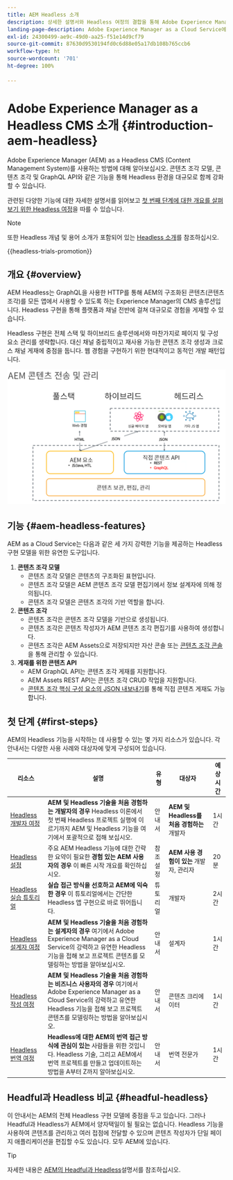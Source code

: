 ```yaml
---
title: AEM Headless 소개
description: 상세한 설명서와 Headless 여정의 결합을 통해 Adobe Experience Manager(AEM)의 Headless에 대해 알아봅니다. 콘텐츠 조각 모델, 콘텐츠 조각 및 GraphQL API와 같은 기능을 사용하여 Headless 경험을 강화하는 방법에 대해 알아봅니다.
landing-page-description: Adobe Experience Manager as a Cloud Service에서 Headless를 사용하고 관리하는 방법을 이해합니다.
exl-id: 24300499-ae9c-49d0-aa25-f51e14d9cf79
source-git-commit: 87630d9530194fd0c6d88e05a17db108b765ccb6
workflow-type: ht
source-wordcount: '701'
ht-degree: 100%

---
```



# Adobe Experience Manager as a Headless CMS 소개 {#introduction-aem-headless}

Adobe Experience Manager (AEM) as a Headless CMS (Content Management System)를 사용하는 방법에 대해 알아보십시오. 콘텐츠 조각 모델, 콘텐츠 조각 및 GraphQL API와 같은 기능을 통해 Headless 환경을 대규모로 함께 강화할 수 있습니다.

관련된 다양한 기능에 대한 자세한 설명서를 읽어보고 [첫 번째 단계에 대한 개요를 살펴보기 위한 Headless 여정](#first-steps)을 따를 수 있습니다.

>[!NOTE]
>
>또한 Headless 개념 및 용어 소개가 포함되어 있는 [Headless 소개](/help/headless/what-is-headless.md)를 참조하십시오.

{{headless-trials-promotion}}

## 개요 {#overview}

AEM Headless는 GraphQL을 사용한 HTTP를 통해 AEM의 구조화된 콘텐츠(콘텐츠 조각)를 모든 앱에서 사용할 수 있도록 하는 Experience Manager의 CMS 솔루션입니다. Headless 구현을 통해 플랫폼과 채널 전반에 걸쳐 대규모로 경험을 게재할 수 있습니다.

Headless 구현은 전체 스택 및 하이브리드 솔루션에서와 마찬가지로 페이지 및 구성 요소 관리를 생략합니다. 대신 채널 중립적이고 재사용 가능한 콘텐츠 조각 생성과 크로스 채널 게재에 중점을 둡니다. 웹 경험을 구현하기 위한 현대적이고 동적인 개발 패턴입니다.

![AEM 구현 모델](assets/aem-implementation-models.png)

## 기능 {#aem-headless-features}

AEM as a Cloud Service는 다음과 같은 세 가지 강력한 기능을 제공하는 Headless 구현 모델을 위한 유연한 도구입니다.

1. **콘텐츠 조각 모델**
   * 콘텐츠 조각 모델은 콘텐츠의 구조화된 표현입니다.
   * 콘텐츠 조각 모델은 AEM 콘텐츠 조각 모델 편집기에서 정보 설계자에 의해 정의됩니다.
   * 콘텐츠 조각 모델은 콘텐츠 조각의 기반 역할을 합니다.
1. **콘텐츠 조각**
   * 콘텐츠 조각은 콘텐츠 조각 모델을 기반으로 생성됩니다.
   * 콘텐츠 조각은 콘텐츠 작성자가 AEM 콘텐츠 조각 편집기를 사용하여 생성합니다.
   * 콘텐츠 조각은 AEM Assets으로 저장되지만 자산 콘솔 또는 [콘텐츠 조각 콘솔](/help/sites-cloud/administering/content-fragments/managing.md#content-fragments-console)을 통해 관리할 수 있습니다.
1. **게재를 위한 콘텐츠 API**
   * AEM GraphQL API는 콘텐츠 조각 게재를 지원합니다.
   * AEM Assets REST API는 콘텐츠 조각 CRUD 작업을 지원합니다.
   * [콘텐츠 조각 핵심 구성 요소의 JSON 내보내기](https://experienceleague.adobe.com/docs/experience-manager-core-components/using/components/content-fragment-component.html?lang=ko-KR)를 통해 직접 콘텐츠 게재도 가능합니다.

## 첫 단계 {#first-steps}

AEM의 Headless 기능을 시작하는 데 사용할 수 있는 몇 가지 리소스가 있습니다. 각 안내서는 다양한 사용 사례와 대상자에 맞게 구성되어 있습니다.

| 리소스 | 설명 | 유형 | 대상자 | 예상 시간 |
|---|---|---|---|---|
| [Headless 개발자 여정](/help/journey-headless/developer/overview.md) | **AEM 및 Headless 기술을 처음 경험하는 개발자의 경우** Headless 이론에서 첫 번째 Headless 프로젝트 실행에 이르기까지 AEM 및 Headless 기능을 여기에서 포괄적으로 접해 보십시오. | 안내서 | **AEM 및 Headless를 처음 경험하는** 개발자 | 1시간 |
| [Headless 설정](/help/headless/setup/introduction.md) | 주요 AEM Headless 기능에 대한 간략한 요약이 필요한 **경험 있는 AEM 사용자의 경우** 이 빠른 시작 개요를 확인하십시오. | 참조 설정 | **AEM 사용 경험이 있는** 개발자, 관리자 | 20분 |
| [Headless 실습 튜토리얼](https://experienceleague.adobe.com/docs/experience-manager-learn/getting-started-with-aem-headless/graphql/multi-step/overview.html?lang=ko-KR) | **실습 접근 방식을 선호하고 AEM에 익숙한 경우** 이 튜토리얼에서는 간단한 Headless 앱 구현으로 바로 뛰어듭니다. | 튜토리얼 | 개발자 | 2시간 |
| [Headless 설계자 여정](/help/journey-headless/architect/overview.md) | **AEM 및 Headless 기술을 처음 경험하는 설계자의 경우** 여기에서 Adobe Experience Manager as a Cloud Service의 강력하고 유연한 Headless 기능을 접해 보고 프로젝트 콘텐츠를 모델링하는 방법을 알아보십시오. | 안내서 | 설계자 | 1시간 |
| [Headless 작성 여정](/help/journey-headless/author/overview.md) | **AEM 및 Headless 기술을 처음 경험하는 비즈니스 사용자의 경우** 여기에서 Adobe Experience Manager as a Cloud Service의 강력하고 유연한 Headless 기능을 접해 보고 프로젝트 콘텐츠를 모델링하는 방법을 알아보십시오. | 안내서 | 콘텐츠 크리에이터 | 1시간 |
| [Headless 번역 여정](/help/journey-headless/translation/overview.md) | **Headless에 대한 AEM의 번역 접근 방식에 관심이 있는** 사람들을 위한 것입니다. Headless 기술, 그리고 AEM에서 번역 프로젝트를 만들고 업데이트하는 방법을 A부터 Z까지 알아보십시오. | 안내서 | 번역 전문가 | 1시간 |

## Headful과 Headless 비교 {#headful-headless}

이 안내서는 AEM의 전체 Headless 구현 모델에 중점을 두고 있습니다. 그러나 Headful과 Headless가 AEM에서 양자택일이 될 필요는 없습니다. Headless 기능을 사용하여 콘텐츠를 관리하고 여러 접점에 전달할 수 있으며 콘텐츠 작성자가 단일 페이지 애플리케이션을 편집할 수도 있습니다. 모두 AEM에 있습니다.

>[!TIP]
>
>자세한 내용은 [AEM의 Headful과 Headless](/help/implementing/developing/headful-headless.md)설명서를 참조하십시오.